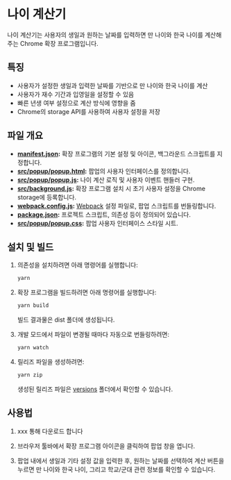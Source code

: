 # 나이 계산기

나이 계산기는 사용자의 생일과 원하는 날짜를 입력하면 만 나이와 한국 나이를 계산해주는 Chrome 확장 프로그램입니다.

## 특징

- 사용자가 설정한 생일과 입력한 날짜를 기반으로 만 나이와 한국 나이를 계산
- 사용자가 재수 기간과 입영일을 설정할 수 있음
- 빠른 년생 여부 설정으로 계산 방식에 영향을 줌
- Chrome의 storage API를 사용하여 사용자 설정을 저장

## 파일 개요

- **[manifest.json](manifest.json):** 확장 프로그램의 기본 설정 및 아이콘, 백그라운드 스크립트를 지정합니다.
- **[src/popup/popup.html](src/popup/popup.html):** 팝업의 사용자 인터페이스를 정의합니다.
- **[src/popup/popup.js](src/popup/popup.js):** 나이 계산 로직 및 사용자 이벤트 핸들러 구현.
- **[src/background.js](src/background.js):** 확장 프로그램 설치 시 초기 사용자 설정을 Chrome storage에 등록합니다.
- **[webpack.config.js](webpack.config.js):** [Webpack](https://webpack.js.org/) 설정 파일로, 팝업 스크립트를 번들링합니다.
- **[package.json](package.json):** 프로젝트 스크립트, 의존성 등이 정의되어 있습니다.
- **[src/popup/popup.css](src/popup/popup.css):** 팝업 사용자 인터페이스 스타일 시트.

## 설치 및 빌드

1. 의존성을 설치하려면 아래 명령어를 실행합니다:

   ```sh
   yarn
   ```

2. 확장 프로그램을 빌드하려면 아래 명령어를 실행합니다:

   ```sh
   yarn build
   ```

   빌드 결과물은 dist 폴더에 생성됩니다.

3. 개발 모드에서 파일이 변경될 때마다 자동으로 번들링하려면:

   ```sh
   yarn watch
   ```

4. 릴리즈 파일을 생성하려면:

   ```sh
   yarn zip
   ```

   생성된 릴리즈 파일은 [versions](versions) 폴더에서 확인할 수 있습니다.

## 사용법

1. xxx 통해 다운로드 합니다

2. 브라우저 툴바에서 확장 프로그램 아이콘을 클릭하여 팝업 창을 엽니다.

3. 팝업 내에서 생일과 기타 설정 값을 입력한 후, 원하는 날짜를 선택하여 계산 버튼을 누르면 만 나이와 한국 나이, 그리고 학교/군대 관련 정보를 확인할 수 있습니다.

